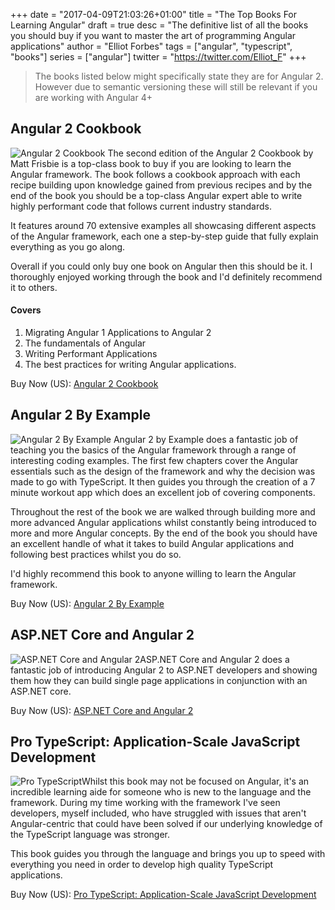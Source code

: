 +++
date = "2017-04-09T21:03:26+01:00"
title = "The Top Books For Learning Angular"
draft = true
desc = "The definitive list of all the books you should buy if you want to master the art of programming Angular applications"
author = "Elliot Forbes"
tags = ["angular", "typescript", "books"]
series = ["angular"]
twitter = "https://twitter.com/Elliot_F"
+++

> The books listed below might specifically state they are for Angular 2. However due to semantic versioning these will still be relevant if you are working with Angular 4+

## Angular 2 Cookbook

<p><img alt="Angular 2 Cookbook" src="/books/angular-2-cookbook.jpeg" class="book-img" /> The second edition of the Angular 2 Cookbook by Matt Frisbie is a top-class book to buy if you are looking to learn the Angular framework. The book follows a cookbook approach with each recipe building upon knowledge gained from previous recipes and by the end of the book you should be a top-class Angular expert able to write highly performant code that follows current industry standards. </p>

It features around 70 extensive examples all showcasing different aspects of the Angular framework, each one a step-by-step guide that fully explain everything as you go along.

Overall if you could only buy one book on Angular then this should be it. I thoroughly enjoyed working through the book and I'd definitely recommend it to others.

#### Covers

1. Migrating Angular 1 Applications to Angular 2
2. The fundamentals of Angular
3. Writing Performant Applications
4. The best practices for writing Angular applications.  


<div class="amazon-link">Buy Now (US): <a href="http://amzn.to/2rbwn1g">Angular 2 Cookbook</a></div>

## Angular 2 By Example

<p><img alt="Angular 2 By Example" src="/books/angular-2-by-example.jpeg" class="book-img" /> Angular 2 by Example does a fantastic job of teaching you the basics of the Angular framework through a range of interesting coding examples. The first few chapters cover the Angular essentials such as the design of the framework and why the decision was made to go with TypeScript. It then guides you through the creation of a 7 minute workout app which does an excellent job of covering components. </p>

Throughout the rest of the book we are walked through building more and more advanced Angular applications whilst constantly being introduced to more and more Angular concepts. By the end of the book you should have an excellent handle of what it takes to build Angular applications and following best practices whilst you do so.

I'd highly recommend this book to anyone willing to learn the Angular framework. 

<div class="amazon-link">Buy Now (US): <a href="http://amzn.to/2sg9SLR">Angular 2 By Example</a></div>

## ASP.NET Core and Angular 2

<p><img src="/books/asp-net-with-angular.jpg" alt="ASP.NET Core and Angular 2" class="book-img"/>ASP.NET Core and Angular 2 does a fantastic job of introducing Angular 2 to ASP.NET developers and showing them how they can build single page applications in conjunction with an ASP.NET core. </p>

<div class="amazon-link">Buy Now (US): <a href="http://amzn.to/2rnYiKo">ASP.NET Core and Angular 2</a></div>

## Pro TypeScript: Application-Scale JavaScript Development

<p><img src="/books/pro-typescript.jpg" alt="Pro TypeScript" class="book-img"/>Whilst this book may not be focused on Angular, it's an incredible learning aide for someone who is new to the language and the framework. During my time working with the framework I've seen developers, myself included, who have struggled with issues that aren't Angular-centric that could have been solved if our underlying knowledge of the TypeScript language was stronger.</p>

This book guides you through the language and brings you up to speed with everything you need in order to develop high quality TypeScript applications. 

<div class="amazon-link">Buy Now (US): <a href="http://amzn.to/2sVbZ5M">Pro TypeScript: Application-Scale JavaScript Development</a></div>